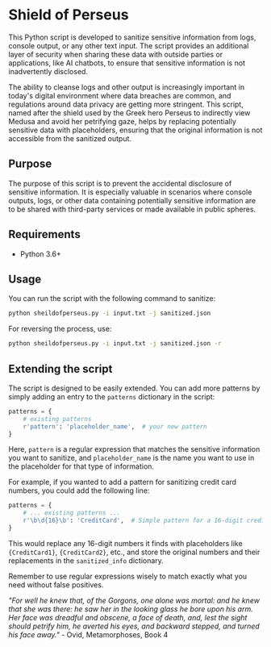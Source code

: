# Shield of Perseus 

This Python script is developed to sanitize sensitive information from logs, console output, or any other text input. The script provides an additional layer of security when sharing these data with outside parties or applications, like AI chatbots, to ensure that sensitive information is not inadvertently disclosed.

The ability to cleanse logs and other output is increasingly important in today's digital environment where data breaches are common, and regulations around data privacy are getting more stringent. This script, named after the shield used by the Greek hero Perseus to indirectly view Medusa and avoid her petrifying gaze, helps by replacing potentially sensitive data with placeholders, ensuring that the original information is not accessible from the sanitized output.

## Purpose

The purpose of this script is to prevent the accidental disclosure of sensitive information. It is especially valuable in scenarios where console outputs, logs, or other data containing potentially sensitive information are to be shared with third-party services or made available in public spheres.

## Requirements

- Python 3.6+

## Usage

You can run the script with the following command to sanitize:

```bash
python sheildofperseus.py -i input.txt -j sanitized.json
```

For reversing the process, use:

```bash
python sheildofperseus.py -i input.txt -j sanitized.json -r
```

## Extending the script

The script is designed to be easily extended. You can add more patterns by simply adding an entry to the `patterns` dictionary in the script:

```python
patterns = {
    # existing patterns
    r'pattern': 'placeholder_name',  # your new pattern
}
```

Here, `pattern` is a regular expression that matches the sensitive information you want to sanitize, and `placeholder_name` is the name you want to use in the placeholder for that type of information.

For example, if you wanted to add a pattern for sanitizing credit card numbers, you could add the following line:

```python
patterns = {
    # ... existing patterns ...
    r'\b\d{16}\b': 'CreditCard',  # Simple pattern for a 16-digit credit card number
}
```

This would replace any 16-digit numbers it finds with placeholders like `{CreditCard1}`, `{CreditCard2}`, etc., and store the original numbers and their replacements in the `sanitized_info` dictionary.

Remember to use regular expressions wisely to match exactly what you need without false positives.

*"For well he knew that, of the Gorgons, one alone was mortal: and he knew that she was there: he saw her in the looking glass he bore upon his arm. Her face was dreadful and obscene, a face of death, and, lest the sight should petrify him, he averted his eyes, and backward stepped, and turned his face away."* - Ovid, Metamorphoses, Book 4
